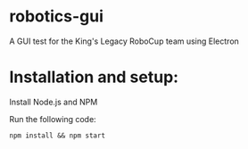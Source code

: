 # robotics-gui
A GUI test for the King's Legacy RoboCup team using Electron

# Installation and setup:

Install Node.js and NPM

Run the following code:

`npm install && npm start`
